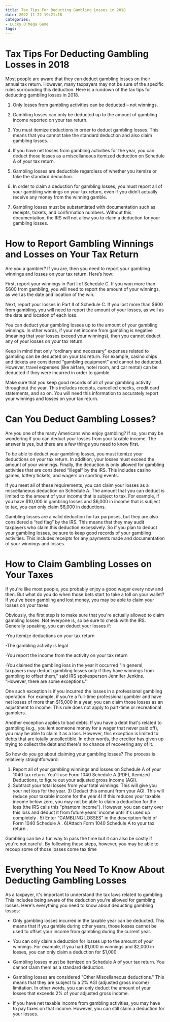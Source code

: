 ```yaml
---
title: Tax Tips For Deducting Gambling Losses in 2018
date: 2022-11-22 19:21:18
categories:
- Lucky O’Mega Game
tags:
---
```



#  Tax Tips For Deducting Gambling Losses in 2018

Most people are aware that they can deduct gambling losses on their annual tax return. However, many taxpayers may not be sure of the specific rules surrounding this deduction. Here is a rundown of the tax tips for deducting gambling losses in 2018.

1. Only losses from gambling activities can be deducted – not winnings.

2. Gambling losses can only be deducted up to the amount of gambling income reported on your tax return.

3. You must itemize deductions in order to deduct gambling losses. This means that you cannot take the standard deduction and also claim gambling losses.

4. If you have net losses from gambling activities for the year, you can deduct those losses as a miscellaneous itemized deduction on Schedule A of your tax return.

5. Gambling losses are deductible regardless of whether you itemize or take the standard deduction.

6. In order to claim a deduction for gambling losses, you must report all of your gambling winnings on your tax return, even if you didn’t actually receive any money from the winning gamble.

7. Gambling losses must be substantiated with documentation such as receipts, tickets, and confirmation numbers. Without this documentation, the IRS will not allow you to claim a deduction for your gambling losses.

#  How to Report Gambling Winnings and Losses on Your Tax Return

Are you a gambler? If you are, then you need to report your gambling winnings and losses on your tax return. Here’s how:

First, report your winnings in Part I of Schedule C. If you won more than $600 from gambling, you will need to report the amount of your winnings, as well as the date and location of the win.

Next, report your losses in Part II of Schedule C. If you lost more than $600 from gambling, you will need to report the amount of your losses, as well as the date and location of each loss.

You can deduct your gambling losses up to the amount of your gambling winnings. In other words, if your net income from gambling is negative (meaning that your losses exceed your winnings), then you cannot deduct any of your losses on your tax return.

Keep in mind that only “ordinary and necessary” expenses related to gambling can be deducted on your tax return. For example, casino chips and tickets are considered “gambling equipment” and cannot be deducted. However, travel expenses (like airfare, hotel room, and car rental) can be deducted if they were incurred in order to gamble.

Make sure that you keep good records of all of your gambling activity throughout the year. This includes receipts, cancelled checks, credit card statements, and so on. You will need this information to accurately report your winnings and losses on your tax return.

#  Can You Deduct Gambling Losses? 

Are you one of the many Americans who enjoy gambling? If so, you may be wondering if you can deduct your losses from your taxable income. The answer is yes, but there are a few things you need to know first.

To be able to deduct your gambling losses, you must itemize your deductions on your tax return. In addition, your losses must exceed the amount of your winnings. Finally, the deduction is only allowed for gambling activities that are considered “illegal” by the IRS. This includes casino games, lottery tickets, and wagers on sporting events.

If you meet all of these requirements, you can claim your losses as a miscellaneous deduction on Schedule A. The amount that you can deduct is limited to the amount of your income that is subject to tax. For example, if you have $10,000 in gambling losses and $6,000 in income that is subject to tax, you can only claim $6,000 in deductions.

Gambling losses are a valid deduction for tax purposes, but they are also considered a “red flag” by the IRS. This means that they may audit taxpayers who claim this deduction excessively. So if you plan to deduct your gambling losses, be sure to keep good records of your gambling activities. This includes receipts for any payments made and documentation of your winnings and losses.

#  How to Claim Gambling Losses on Your Taxes

If you're like most people, you probably enjoy a good wager every now and then. But what do you do when those bets start to take a toll on your wallet? If you've been gambling and lost money, you may be able to claim your losses on your taxes.

Obviously, the first step is to make sure that you're actually allowed to claim gambling losses. Not everyone is, so be sure to check with the IRS. Generally speaking, you can deduct your losses if:

-You itemize deductions on your tax return

-The gambling activity is legal

-You report the income from the activity on your tax return

-You claimed the gambling loss in the year it occurred
"In general, taxpayers may deduct gambling losses only if they have winnings from gambling to offset them," said IRS spokesperson Jennifer Jenkins. "However, there are some exceptions."

One such exception is if you incurred the losses in a professional gambling operation. For example, if you're a full-time professional gambler and have net losses of more than $15,000 in a year, you can claim those losses as an adjustment to income. This rule does not apply to part-time or recreational gamblers.

Another exception applies to bad debts. If you have a debt that's related to gambling (e.g., you lent someone money for a wager that never paid off), you may be able to claim it as a loss. However, this exception is limited to debts that are totally uncollectible. In other words, the creditor has given up trying to collect the debt and there's no chance of recovering any of it.

So how do you go about claiming your gambling losses? The process is relatively straightforward:
1) Report all of your gambling winnings and losses on Schedule A of your 1040 tax return. You'll use Form 1040 Schedule A (PDF), Itemized Deductions, to figure out your adjusted gross income (AGI).
2) Subtract your total losses from your total winnings. This will give you your net loss for the year. 3) Deduct this amount from your AGI. This will reduce your taxable income for the year.4) If this reduces your taxable income below zero, you may not be able to claim a deduction for the loss (the IRS calls this "phantom income"). However, you can carry over this loss and deduct it from future years' income until it's used up completely . 5) Enter "GAMBLING LOSSES" in the description field of Form 1040 Schedule A .  6)Attach Form 1040 Schedule A to your tax return .

Gambling can be a fun way to pass the time but it can also be costly if you're not careful. By following these steps, however, you may be able to recoup some of those losses come tax time

#  Everything You Need To Know About Deducting Gambling Losses

As a taxpayer, it's important to understand the tax laws related to gambling. This includes being aware of the deduction you're allowed for gambling losses. Here's everything you need to know about deducting gambling losses:

- Only gambling losses incurred in the taxable year can be deducted. This means that if you gamble during other years, those losses cannot be used to offset your income from gambling during the current year.

- You can only claim a deduction for losses up to the amount of your winnings. For example, if you had $1,000 in winnings and $2,000 in losses, you can only claim a deduction for $1,000.

- Gambling losses must be itemized on Schedule A of your tax return. You cannot claim them as a standard deduction.

- Gambling losses are considered "Other Miscellaneous deductions." This means that they are subject to a 2% AGI (adjusted gross income) limitation. In other words, you can only deduct the amount of your losses that exceeds 2% of your adjusted gross income.

- If you have net taxable income from gambling activities, you may have to pay taxes on that income. However, you can still claim a deduction for your losses.